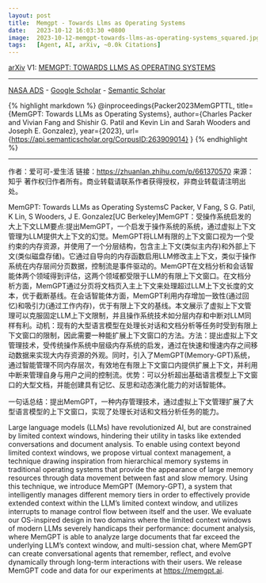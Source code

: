 ```yaml
---
layout: post
title:  Memgpt - Towards Llms as Operating Systems
date:   2023-10-12 16:03:30 +0800
image:  2023-10-12-memgpt-towards-llms-as-operating-systems_squared.jpg
tags:   [Agent, AI, arXiv, ~0.0k Citations]
---
```


[arXiv](https://arxiv.org/abs/2310.08560) V1: [MEMGPT: TOWARDS LLMS AS OPERATING SYSTEMS](https://arxiv.org/pdf/2310.08560.pdf)

---
[NASA ADS](https) - 
[Google Scholar](https) - 
[Semantic Scholar](https://www.semanticscholar.org/paper/MemGPT%3A-Towards-LLMs-as-Operating-Systems-Packer-Fang/908dad62c0e43d80e3e3cb3c0402f7c71c70499c)

{% highlight markdown %}
@inproceedings{Packer2023MemGPTTL,
  title={MemGPT: Towards LLMs as Operating Systems},
  author={Charles Packer and Vivian Fang and Shishir G. Patil and Kevin Lin and Sarah Wooders and Joseph E. Gonzalez},
  year={2023},
  url={https://api.semanticscholar.org/CorpusID:263909014}
}
{% endhighlight %}

---
作者：爱可可-爱生活
链接：https://zhuanlan.zhihu.com/p/661370570
来源：知乎
著作权归作者所有。商业转载请联系作者获得授权，非商业转载请注明出处。

MemGPT: Towards LLMs as Operating SystemsC Packer, V Fang, S G. Patil, K Lin, S Wooders, J E. Gonzalez[UC Berkeley]MemGPT：受操作系统启发的大上下文LLM要点:提出MemGPT，一个启发于操作系统的系统，通过虚拟上下文管理为LLM提供大上下文的幻觉。MemGPT将LLM有限的上下文窗口视为一个受约束的内存资源，并使用了一个分层结构，包含主上下文(类似主内存)和外部上下文(类似磁盘存储)。它通过自导向的内存函数启用LLM修改主上下文，类似于操作系统在内存层间分页数据，控制流是事件驱动的。MemGPT在文档分析和会话智能体两个领域得到评估，这两个领域都受限于LLM的有限上下文窗口。在文档分析方面，MemGPT通过分页将文档页入主上下文来处理超过LLM上下文长度的文本，优于截断基线。在会话智能体方面，MemGPT利用内存增加一致性(通过回忆)和吸引力(通过工作内存)，优于有限上下文的基线。本文展示了虚拟上下文管理可以克服固定LLM上下文限制，并且操作系统技术如分层内存和中断对LLM同样有利。动机：现有的大型语言模型在处理长对话和文档分析等任务时受到有限上下文窗口的限制，因此需要一种能扩展上下文窗口的方法。方法：提出虚拟上下文管理技术，受传统操作系统中层级内存系统的启发，通过在快速和慢速内存之间移动数据来实现大内存资源的外观。同时，引入了MemGPT(Memory-GPT)系统，通过智能管理不同内存层次，有效地在有限上下文窗口内提供扩展上下文，并利用中断来管理自身与用户之间的控制流。优势：可以分析超出基础语言模型上下文窗口的大型文档，并能创建具有记忆、反思和动态演化能力的对话智能体。

一句话总结：提出MemGPT，一种内存管理技术，通过虚拟上下文管理扩展了大型语言模型的上下文窗口，实现了处理长对话和文档分析任务的能力。 

Large language models (LLMs) have revolutionized AI, but are constrained by limited context windows, hindering their utility in tasks like extended conversations and document analysis. To enable using context beyond limited context windows, we propose virtual context management, a technique drawing inspiration from hierarchical memory systems in traditional operating systems that provide the appearance of large memory resources through data movement between fast and slow memory. Using this technique, we introduce MemGPT (Memory-GPT), a system that intelligently manages different memory tiers in order to effectively provide extended context within the LLM’s limited context window, and utilizes interrupts to manage control flow between itself and the user. We evaluate our OS-inspired design in two domains where the limited context windows of modern LLMs severely handicaps their performance: document analysis, where MemGPT is able to analyze large documents that far exceed the underlying LLM’s context window, and multi-session chat, where MemGPT can create conversational agents that remember, reflect, and evolve dynamically through long-term interactions with their users. We release MemGPT code and data for our experiments at https://memgpt.ai.